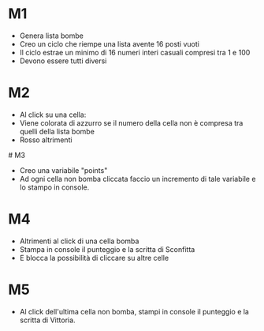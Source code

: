 # M1 
- Genera lista bombe
- Creo un ciclo che riempe una lista avente 16 posti vuoti
- Il ciclo estrae un minimo di 16 numeri interi casuali compresi tra 1 e 100
- Devono essere tutti diversi

# M2
- Al click su una cella:
- Viene colorata di azzurro se il numero della cella non è compresa tra quelli della lista bombe
- Rosso altrimenti

# M3
- Creo una variabile "points" 
- Ad ogni cella non bomba cliccata faccio un incremento di tale variabile e lo stampo in console.

# M4
- Altrimenti al click di una cella bomba
- Stampa in console il punteggio e la scritta di Sconfitta
- E blocca la possibilità di cliccare su altre celle

# M5
- Al click dell'ultima cella non bomba, stampi in console il punteggio e la scritta di Vittoria.
